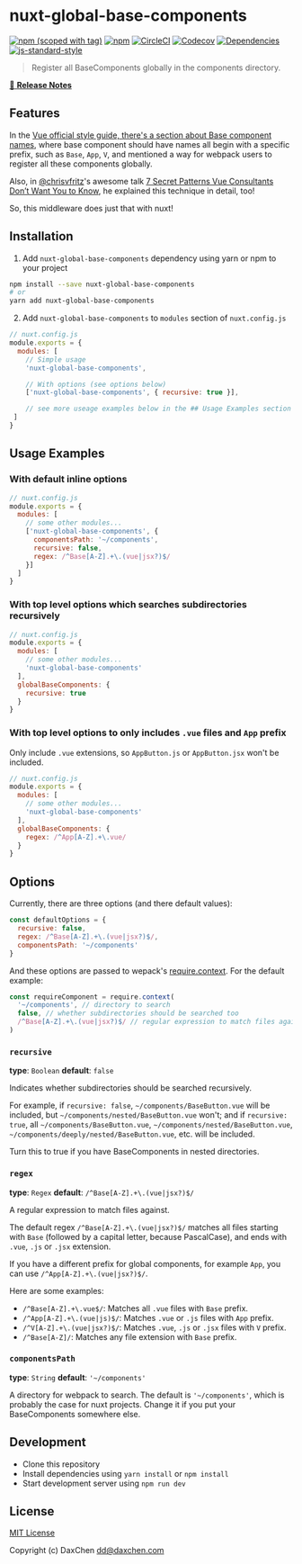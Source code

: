 # nuxt-global-base-components
[![npm (scoped with tag)](https://img.shields.io/npm/v/nuxt-global-base-components/latest.svg?style=flat-square)](https://npmjs.com/package/nuxt-global-base-components)
[![npm](https://img.shields.io/npm/dt/nuxt-global-base-components.svg?style=flat-square)](https://npmjs.com/package/nuxt-global-base-components)
[![CircleCI](https://img.shields.io/circleci/project/github/DaxChen/nuxt-global-base-components.svg?style=flat-square)](https://circleci.com/gh/DaxChen/nuxt-global-base-components)
[![Codecov](https://img.shields.io/codecov/c/github/DaxChen/nuxt-global-base-components.svg?style=flat-square)](https://codecov.io/gh/DaxChen/nuxt-global-base-components)
[![Dependencies](https://david-dm.org/DaxChen/nuxt-global-base-components/status.svg?style=flat-square)](https://david-dm.org/DaxChen/nuxt-global-base-components)
[![js-standard-style](https://img.shields.io/badge/code_style-standard-brightgreen.svg?style=flat-square)](http://standardjs.com)

> Register all BaseComponents globally in the components directory.

[📖 **Release Notes**](./CHANGELOG.md)

## Features

In the [Vue official style guide, there's a section about Base component names](https://vuejs.org/v2/style-guide/#Base-component-names-strongly-recommended), where base component should have names all begin with a specific prefix, such as `Base`, `App`, `V`, and mentioned a way for webpack users to register all these components globally.

Also, in [@chrisvfritz](https://github.com/chrisvfritz)'s awesome talk [7 Secret Patterns Vue Consultants Don’t Want You to Know](https://youtu.be/7lpemgMhi0k?t=6m7s), he explained this technique in detail, too!

So, this middleware does just that with nuxt!

## Installation

1. Add `nuxt-global-base-components` dependency using yarn or npm to your project

```sh
npm install --save nuxt-global-base-components
# or
yarn add nuxt-global-base-components
```

2. Add `nuxt-global-base-components` to `modules` section of `nuxt.config.js`

```js
// nuxt.config.js
module.exports = {
  modules: [
    // Simple usage
    'nuxt-global-base-components',

    // With options (see options below)
    ['nuxt-global-base-components', { recursive: true }],

    // see more useage examples below in the ## Usage Examples section
 ]
}
```

## Usage Examples

### With default inline options
```js
// nuxt.config.js
module.exports = {
  modules: [
    // some other modules...
    ['nuxt-global-base-components', {
      componentsPath: '~/components',
      recursive: false,
      regex: /^Base[A-Z].+\.(vue|jsx?)$/
    }]
  ]
}
```

### With top level options which searches subdirectories recursively
```js
// nuxt.config.js
module.exports = {
  modules: [
    // some other modules...
    'nuxt-global-base-components'
  ],
  globalBaseComponents: {
    recursive: true
  }
}
```

### With top level options to only includes `.vue` files and `App` prefix

Only include `.vue` extensions, so `AppButton.js` or `AppButton.jsx` won't be included.

```js
// nuxt.config.js
module.exports = {
  modules: [
    // some other modules...
    'nuxt-global-base-components'
  ],
  globalBaseComponents: {
    regex: /^App[A-Z].+\.vue/
  }
}
```

## Options

Currently, there are three options (and there default values):

```js
const defaultOptions = {
  recursive: false,
  regex: /^Base[A-Z].+\.(vue|jsx?)$/,
  componentsPath: '~/components'
}
```

And these options are passed to wepack's [require.context](https://webpack.js.org/guides/dependency-management/#require-context). For the default example:

```js
const requireComponent = require.context(
  '~/components', // directory to search
  false, // whether subdirectories should be searched too
  /^Base[A-Z].+\.(vue|jsx?)$/ // regular expression to match files against
)
```

### `recursive`
**type**: `Boolean`
**default**: `false`

Indicates whether subdirectories should be searched recursively.

For example, if `recursive: false`, `~/components/BaseButton.vue` will be included, but `~/components/nested/BaseButton.vue` won't;
and if `recursive: true`, all `~/components/BaseButton.vue`, `~/components/nested/BaseButton.vue`, `~/components/deeply/nested/BaseButton.vue`, etc. will be included.

Turn this to true if you have BaseComponents in nested directories.

### `regex`
**type**: `Regex`
**default**: `/^Base[A-Z].+\.(vue|jsx?)$/`

A regular expression to match files against.

The default regex `/^Base[A-Z].+\.(vue|jsx?)$/` matches all files starting with `Base` (followed by a capital letter, because PascalCase), and ends with `.vue`, `.js` or `.jsx` extension.

If you have a different prefix for global components, for example `App`, you can use `/^App[A-Z].+\.(vue|jsx?)$/`.

Here are some examples:

 - `/^Base[A-Z].+\.vue$/`: Matches all `.vue` files with `Base` prefix.
 - `/^App[A-Z].+\.(vue|js)$/`: Matches `.vue` or `.js` files with `App` prefix.
 - `/^V[A-Z].+\.(vue|jsx?)$/`: Matches `.vue`, `.js` or `.jsx` files with `V` prefix.
 - `/^Base[A-Z]/`: Matches any file extension with `Base` prefix.


### `componentsPath`
**type**: `String`
**default**: `'~/components'`

A directory for webpack to search. The default is `'~/components'`, which is probably the case for nuxt projects. Change it if you put your BaseComponents somewhere else.

## Development

- Clone this repository
- Install dependencies using `yarn install` or `npm install`
- Start development server using `npm run dev`

## License

[MIT License](./LICENSE)

Copyright (c) DaxChen <dd@daxchen.com>
